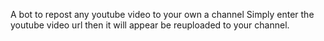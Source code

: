 A bot to repost any youtube video to your own a channel
Simply enter the youtube video url then it will appear be reuploaded to your channel.
